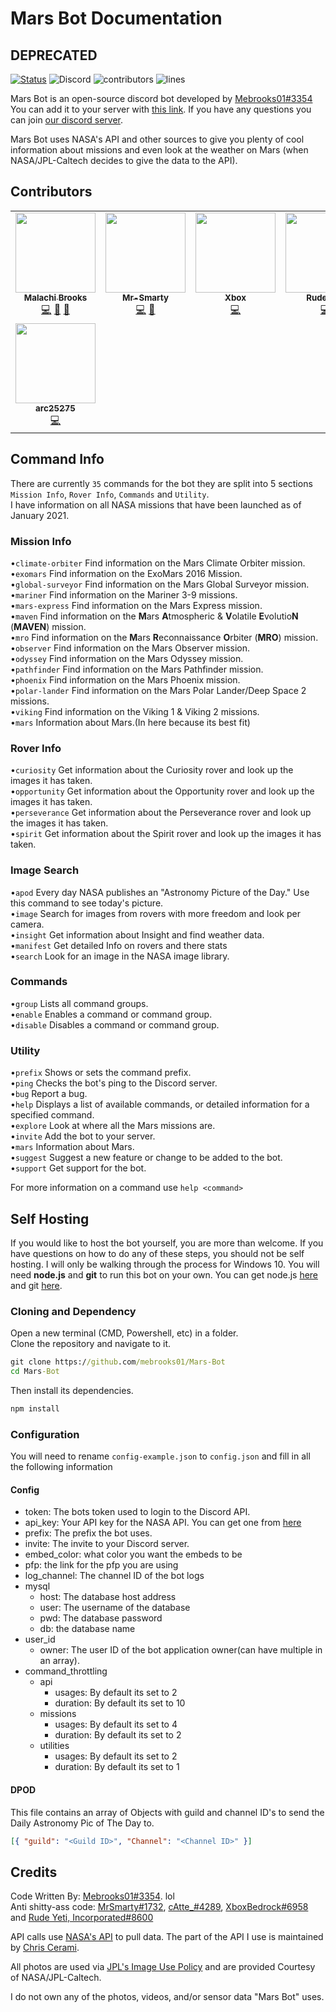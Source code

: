 # Mars Bot Documentation

## DEPRECATED

[![Status](https://top.gg/api/widget/status/760605516384305224.svg)](https://top.gg/bot/760605516384305224) ![Discord](https://img.shields.io/discord/760662877563650048?label=Discord) ![contributors](https://img.shields.io/github/all-contributors/mebrooks01/Mars-Bot?label=contributors) ![lines](https://img.shields.io/tokei/lines/github/mebrooks01/Mars-Bot)

Mars Bot is an open-source discord bot developed by [Mebrooks01#3354](https://github.com/mebrooks01)\
You can add it to your server with [this link](https://discord.com/oauth2/authorize?client_id=760605516384305224&scope=bot&permissions=3288726593). If you have any questions you can join [our discord server](https://discord.gg/yKnBYJE).

Mars Bot uses NASA's API and other sources to give you plenty of cool information about missions and even look at the weather on Mars (when NASA/JPL-Caltech decides to give the data to the API).

## Contributors

<!-- ALL-CONTRIBUTORS-LIST:START - Do not remove or modify this section -->
<!-- prettier-ignore-start -->
<!-- markdownlint-disable -->
<table>
  <tr>
    <td align="center"><a href="https://github.com/mebrooks01"><img src="https://avatars.githubusercontent.com/u/39204478?v=4?s=128" width="128px;" alt=""/><br /><sub><b>Malachi Brooks</b></sub></a><br /><a href="https://github.com/mebrooks01/Mars-Bot/commits?author=mebrooks01" title="Code">💻</a> <a href="#projectManagement-mebrooks01" title="Project Management">📆</a> <a href="https://github.com/mebrooks01/Mars-Bot/commits?author=mebrooks01" title="Documentation">📖</a></td>
    <td align="center"><a href="https://github.com/Mr-Smarty"><img src="https://avatars.githubusercontent.com/u/69656599?v=4?s=128" width="128px;" alt=""/><br /><sub><b>Mr-Smarty</b></sub></a><br /><a href="https://github.com/mebrooks01/Mars-Bot/commits?author=Mr-Smarty" title="Code">💻</a> <a href="https://github.com/mebrooks01/Mars-Bot/commits?author=Mr-Smarty" title="Documentation">📖</a></td>
    <td align="center"><a href="https://github.com/XboxBedrock"><img src="https://avatars.githubusercontent.com/u/68715625?v=4?s=128" width="128px;" alt=""/><br /><sub><b>Xbox</b></sub></a><br /><a href="https://github.com/mebrooks01/Mars-Bot/commits?author=XboxBedrock" title="Code">💻</a></td>
    <td align="center"><a href="https://github.com/rudeyeti"><img src="https://avatars.githubusercontent.com/u/67293473?v=4?s=128" width="128px;" alt=""/><br /><sub><b>Rude Yeti</b></sub></a><br /><a href="https://github.com/mebrooks01/Mars-Bot/commits?author=rudeyeti" title="Code">💻</a></td>
    <td align="center"><a href="https://github.com/vaporrrr"><img src="https://avatars.githubusercontent.com/u/74574116?v=4?s=128" width="128px;" alt=""/><br /><sub><b>VapoR</b></sub></a><br /><a href="https://github.com/mebrooks01/Mars-Bot/commits?author=Vaporrrr" title="Code">💻</a></td>
    <td align="center"><a href="https://github.com/cAttte"><img src="https://avatars.githubusercontent.com/u/26514199?v=4?s=128" width="128px;" alt=""/><br /><sub><b>cattte</b></sub></a><br /><a href="https://github.com/mebrooks01/Mars-Bot/commits?author=cattte" title="Code">💻</a></td>
  </tr>
  <tr>
    <td align="center"><a href="https://github.com/arc25275"><img src="https://avatars.githubusercontent.com/u/55003876?v=4?s=128" width="128px;" alt=""/><br /><sub><b>arc25275</b></sub></a><br /><a href="https://github.com/mebrooks01/Mars-Bot/commits?author=arc25275" title="Code">💻</a></td>
  </tr>
</table>

<!-- markdownlint-restore -->
<!-- prettier-ignore-end -->

<!-- ALL-CONTRIBUTORS-LIST:END -->

## Command Info

There are currently `35` commands for the bot they are split into 5 sections `Mission Info`, `Rover Info`, `Commands` and `Utility`.\
I have information on all NASA missions that have been launched as of January 2021.

### Mission Info

•`climate-orbiter` Find information on the Mars Climate Orbiter mission.\
•`exomars` Find information on the ExoMars 2016 Mission.\
•`global-surveyor` Find information on the Mars Global Surveyor mission.\
•`mariner` Find information on the Mariner 3-9 missions.\
•`mars-express` Find information on the Mars Express mission.\
•`maven` Find information on the **M**ars **A**tmospheric & **V**olatile **E**volutio**N** (**MAVEN**) mission.\
•`mro` Find information on the **M**ars **R**econnaissance **O**rbiter (**MRO**) mission.\
•`observer` Find information on the Mars Observer mission.\
•`odyssey` Find information on the Mars Odyssey mission.\
•`pathfinder` Find information on the Mars Pathfinder mission.\
•`phoenix` Find information on the Mars Phoenix mission.\
•`polar-lander` Find information on the Mars Polar Lander/Deep Space 2 missions.\
•`viking` Find information on the Viking 1 & Viking 2 missions.\
•`mars` Information about Mars.(In here because its best fit)

### Rover Info

•`curiosity` Get information about the Curiosity rover and look up the images it has taken.\
•`opportunity` Get information about the Opportunity rover and look up the images it has taken.\
•`perseverance` Get information about the Perseverance rover and look up the images it has taken.\
•`spirit` Get information about the Spirit rover and look up the images it has taken.

### Image Search

•`apod` Every day NASA publishes an "Astronomy Picture of the Day." Use this command to see today's picture.\
•`image` Search for images from rovers with more freedom and look per camera.\
•`insight` Get information about Insight and find weather data.\
•`manifest` Get detailed Info on rovers and there stats\
•`search` Look for an image in the NASA image library.

### Commands

•`group` Lists all command groups.\
•`enable` Enables a command or command group.\
•`disable` Disables a command or command group.

### Utility

•`prefix` Shows or sets the command prefix.\
•`ping` Checks the bot's ping to the Discord server.\
•`bug` Report a bug.\
•`help` Displays a list of available commands, or detailed information for a specified command.\
•`explore` Look at where all the Mars missions are.\
•`invite` Add the bot to your server.\
•`mars` Information about Mars.\
•`suggest` Suggest a new feature or change to be added to the bot.\
•`support` Get support for the bot.

For more information on a command use `help <command>`

## Self Hosting

If you would like to host the bot yourself, you are more than welcome. If you have questions on how to do any of these steps, you should not be self hosting. I will only be walking through the process for Windows 10. You will need **node.js** and **git** to run this bot on your own. You can get node.js [here](https://nodejs.org/en/download/) and git [here](https://git-scm.com/download/win).

### Cloning and Dependency

Open a new terminal (CMD, Powershell, etc) in a folder.\
Clone the repository and navigate to it.

```cmd
git clone https://github.com/mebrooks01/Mars-Bot
cd Mars-Bot
```

Then install its dependencies.

```cmd
npm install
```

### Configuration

You will need to rename `config-example.json` to `config.json` and fill in all the following information

#### Config

- token: The bots token used to login to the Discord API.
- api_key: Your API key for the NASA API. You can get one from [here](https://api.nasa.gov/)
- prefix: The prefix the bot uses.
- invite: The invite to your Discord server.
- embed_color: what color you want the embeds to be
- pfp: the link for the pfp you are using
- log_channel: The channel ID of the bot logs
- mysql
  - host: The database host address
  - user: The username of the database
  - pwd: The database password
  - db: the database name
- user_id
  - owner: The user ID of the bot application owner(can have multiple in an array).
- command_throttling
  - api
    - usages: By default its set to 2
    - duration: By default its set to 10
  - missions
    - usages: By default its set to 4
    - duration: By default its set to 2
  - utilities
    - usages: By default its set to 2
    - duration: By default its set to 1

#### DPOD

This file contains an array of Objects with guild and channel ID's to send the Daily Astronomy Pic of The Day to.

```json
[{ "guild": "<Guild ID>", "Channel": "<Channel ID>" }]
```

## Credits

Code Written By: [Mebrooks01#3354](https://github.com/mebrooks01). lol\
Anti shitty-ass code: [MrSmarty#1732](https://github.com/Mr-Smarty), [cAtte\_#4289](https://github.com/cAttte), [XboxBedrock#6958](https://github.com/XboxBedrock) and [Rude Yeti, Incorporated#8600](https://github.com/rudeyeti)

API calls use [NASA's API](https://api.nasa.gov/) to pull data. The part of the API I use is maintained by [Chris Cerami](https://github.com/chrisccerami/mars-photo-api).

All photos are used via [JPL's Image Use Policy](https://www.jpl.nasa.gov/jpl-image-use-policy/) and are provided Courtesy of NASA/JPL-Caltech.

I do not own any of the photos, videos, and/or sensor data "Mars Bot" uses.
